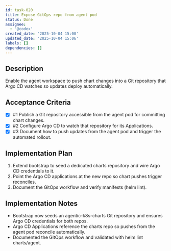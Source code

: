 ```yaml
---
id: task-020
title: Expose GitOps repo from agent pod
status: Done
assignee:
  - '@codex'
created_date: '2025-10-04 15:00'
updated_date: '2025-10-04 15:06'
labels: []
dependencies: []
---
```


## Description

<!-- SECTION:DESCRIPTION:BEGIN -->
Enable the agent workspace to push chart changes into a Git repository that Argo CD watches so updates deploy automatically.
<!-- SECTION:DESCRIPTION:END -->

## Acceptance Criteria
<!-- AC:BEGIN -->
- [x] #1 Publish a Git repository accessible from the agent pod for committing chart changes.
- [x] #2 Configure Argo CD to watch that repository for its Applications.
- [x] #3 Document how to push updates from the agent pod and trigger the automated rollout.
<!-- AC:END -->

## Implementation Plan

<!-- SECTION:PLAN:BEGIN -->
1. Extend bootstrap to seed a dedicated charts repository and wire Argo CD credentials to it.
2. Point the Argo CD applications at the new repo so chart pushes trigger reconciles.
3. Document the GitOps workflow and verify manifests (helm lint).
<!-- SECTION:PLAN:END -->

## Implementation Notes

<!-- SECTION:NOTES:BEGIN -->
- Bootstrap now seeds an agentic-k8s-charts Git repository and ensures Argo CD credentials for both repos.
- Argo CD Applications reference the charts repo so pushes from the agent pod reconcile automatically.
- Documented the GitOps workflow and validated with helm lint charts/agent.
<!-- SECTION:NOTES:END -->
